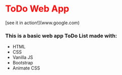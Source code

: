 <h1 style="color: red;">ToDo Web App</h1>
<p>[see it in action!](www.google.com)</p>

<h3>This is a basic web app ToDo List made with:</h3>
<ul>
  <li>HTML</li>
  <li>CSS</li>
  <li>Vanilla JS</li>
  <li>Bootstrap</li>
  <li>Animate CSS</li>

